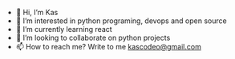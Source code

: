 - 👋 Hi, I’m Kas
- 👀 I’m interested in python programing, devops and open source
- 🌱 I’m currently learning react
- 💞️ I’m looking to collaborate on python projects
- 📫 How to reach me? Write to me kascodeo@gmail.com

<!---
kascodeo/kascodeo is a ✨ special ✨ repository because its `README.md` (this file) appears on your GitHub profile.
You can click the Preview link to take a look at your changes.
--->
